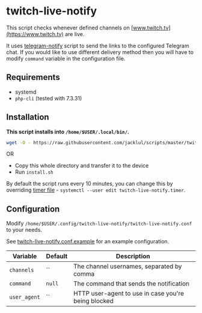 # twitch-live-notify

This script checks whenever defined channels on [www.twitch.tv](https://www.twitch.tv) are live.

It uses [telegram-notify](/telegram-notify/) script to send the links to the configured Telegram chat.
If you would like to use different delivery method then you will have to modify `command` variable in the configuration file.

## Requirements

- systemd
- `php-cli` (tested with 7.3.31)

## Installation

**This script installs into `/home/$USER/.local/bin/`.**

```bash
wget -O - https://raw.githubusercontent.com/jacklul/scripts/master/twitch-live-notify/install.sh | bash
```

OR

- Copy this whole directory and transfer it to the device
- Run `install.sh`

By default the script runs every 10 minutes, you can change this by overriding [timer file](https://www.freedesktop.org/software/systemd/man/systemd.timer.html) - `systemctl --user edit twitch-live-notify.timer`.

## Configuration

Modify `/home/$USER/.config/twitch-live-notify/twitch-live-notify.conf` to your needs.

See [twitch-live-notify.conf.example](twitch-live-notify.conf.example) for an example configuration.

| Variable | Default | Description |
|---|---|---|
| `channels` | `` | The channel usernames, separated by comma |
| `command` | `null` | The command that sends the notification |
| `user_agent` | `` | HTTP user-agent to use in case you're being blocked |
